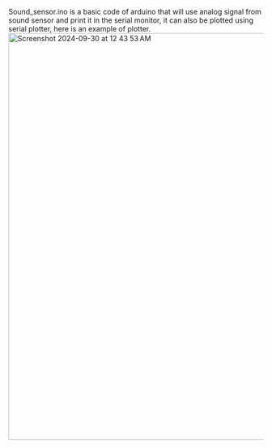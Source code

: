 Sound_sensor.ino is a basic code of arduino that will use analog signal from sound sensor and 
print it in the serial monitor, it can also be plotted using serial plotter, 
here is an example of plotter.
<img width="805" alt="Screenshot 2024-09-30 at 12 43 53 AM" src="https://github.com/user-attachments/assets/7698236a-92cc-44e8-8f70-cd50650715a1">
